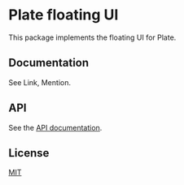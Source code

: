 # Plate floating UI

This package implements the floating UI for Plate.

## Documentation

See Link, Mention.

## API

See the [API documentation](https://plate-api.udecode.io/globals.html). 

## License

[MIT](../../LICENSE)

